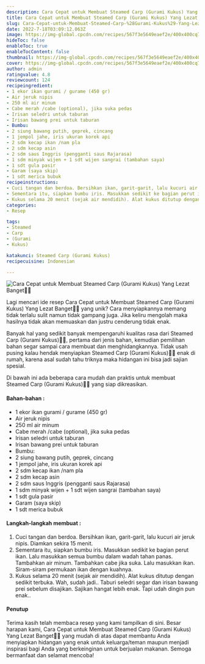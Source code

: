 ```yaml
---
description: Cara Cepat untuk Membuat Steamed Carp (Gurami Kukus) Yang Lezat Banget"
title: Cara Cepat untuk Membuat Steamed Carp (Gurami Kukus) Yang Lezat Banget
slug: Cara-Cepat-untuk-Membuat-Steamed-Carp-%28Gurami-Kukus%29-Yang-Lezat-Banget
date: 2022-7-18T03:09:12.063Z
image: https://img-global.cpcdn.com/recipes/567f3e5649eaef2e/400x400cq70/photo.jpg
hideToc: false
enableToc: true
enableTocContent: false
thumbnail: https://img-global.cpcdn.com/recipes/567f3e5649eaef2e/400x400cq70/photo.jpg
cover: https://img-global.cpcdn.com/recipes/567f3e5649eaef2e/400x400cq70/photo.jpg
author: admin
ratingvalue: 4.8
reviewcount: 124
recipeingredient:
- 1 ekor ikan gurami / gurame (450 gr)
- Air jeruk nipis
- 250 ml air minum
- Cabe merah /cabe (optional), jika suka pedas
- Irisan seledri untuk taburan
- Irisan bawang prei untuk taburan
- Bumbu:
- 2 siung bawang putih, geprek, cincang
- 1 jempol jahe, iris ukuran korek api
- 2 sdm kecap ikan /nam pla
- 2 sdm kecap asin
- 2 sdm saus Inggris (pengganti saus Rajarasa)
- 1 sdm minyak wijen + 1 sdt wijen sangrai (tambahan saya)
- 1 sdt gula pasir
- Garam (saya skip)
- 1 sdt merica bubuk
recipeinstructions:
- Cuci tangan dan berdoa. Bersihkan ikan, garit-garit, lalu kucuri air jeruk nipis. Diamkan sekira 15 menit.
- Sementara itu, siapkan bumbu iris. Masukkan sedikit ke bagian perut ikan. Lalu masukkan semua bumbu dalam wadah tahan panas. Tambahkan air minum. Tambahkan cabe jika suka. Lalu masukkan ikan. Siram-siram permukaan ikan dengan kuahnya.
- Kukus selama 20 menit (sejak air mendidih). Alat kukus ditutup dengan sedikit terbuka. Wah, sudah jadi.. Taburi seledri segar dan irisan bawang prei sebelum disajikan. Sajikan hangat lebih enak. Tapi udah dingin pun enak..
categories:
- Resep

tags:
- Steamed
- Carp
- (Gurami
- Kukus)

katakunci: Steamed Carp (Gurami Kukus)
recipecuisine: Indonesian

---
```


![Cara Cepat untuk Membuat Steamed Carp (Gurami Kukus) Yang Lezat Banget👩‍🍳](https://img-global.cpcdn.com/recipes/567f3e5649eaef2e/400x400cq70/photo.jpg)

Lagi mencari ide resep Cara Cepat untuk Membuat Steamed Carp (Gurami Kukus) Yang Lezat Banget👩‍🍳 yang unik? Cara menyiapkannya memang tidak terlalu sulit namun tidak gampang juga. Jika keliru mengolah maka hasilnya tidak akan memuaskan dan justru cenderung tidak enak.

Banyak hal yang sedikit banyak mempengaruhi kualitas rasa dari Steamed Carp (Gurami Kukus)👩‍🍳, pertama dari jenis bahan, kemudian pemilihan bahan segar sampai cara membuat dan menghidangkannya. Tidak usah pusing kalau hendak menyiapkan Steamed Carp (Gurami Kukus)👩‍🍳 enak di rumah, karena asal sudah tahu triknya maka hidangan ini bisa jadi sajian spesial.

Di bawah ini ada beberapa cara mudah dan praktis untuk membuat Steamed Carp (Gurami Kukus)👩‍🍳 yang siap dikreasikan.

<!--inarticleads1-->

#### Bahan-bahan :

- 1 ekor ikan gurami / gurame (450 gr)
- Air jeruk nipis
- 250 ml air minum
- Cabe merah /cabe (optional), jika suka pedas
- Irisan seledri untuk taburan
- Irisan bawang prei untuk taburan
- Bumbu:
- 2 siung bawang putih, geprek, cincang
- 1 jempol jahe, iris ukuran korek api
- 2 sdm kecap ikan /nam pla
- 2 sdm kecap asin
- 2 sdm saus Inggris (pengganti saus Rajarasa)
- 1 sdm minyak wijen + 1 sdt wijen sangrai (tambahan saya)
- 1 sdt gula pasir
- Garam (saya skip)
- 1 sdt merica bubuk

<!--inarticleads2-->

#### Langkah-langkah membuat :

1. Cuci tangan dan berdoa. Bersihkan ikan, garit-garit, lalu kucuri air jeruk nipis. Diamkan sekira 15 menit.
1. Sementara itu, siapkan bumbu iris. Masukkan sedikit ke bagian perut ikan. Lalu masukkan semua bumbu dalam wadah tahan panas. Tambahkan air minum. Tambahkan cabe jika suka. Lalu masukkan ikan. Siram-siram permukaan ikan dengan kuahnya.
1. Kukus selama 20 menit (sejak air mendidih). Alat kukus ditutup dengan sedikit terbuka. Wah, sudah jadi.. Taburi seledri segar dan irisan bawang prei sebelum disajikan. Sajikan hangat lebih enak. Tapi udah dingin pun enak..

#### Penutup

Terima kasih telah membaca resep yang kami tampilkan di sini. Besar harapan kami, Cara Cepat untuk Membuat Steamed Carp (Gurami Kukus) Yang Lezat Banget👩‍🍳 yang mudah di atas dapat membantu Anda menyiapkan hidangan yang enak untuk keluarga/teman maupun menjadi inspirasi bagi Anda yang berkeinginan untuk berjualan makanan. Semoga bermanfaat dan selamat mencoba!
